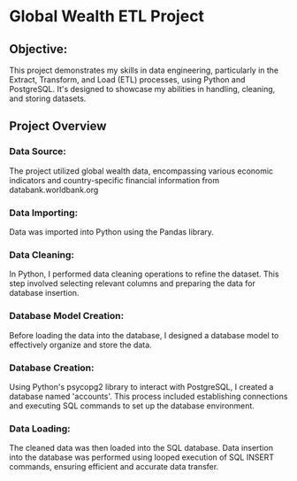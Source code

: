 # Global Wealth ETL Project
## Objective:
This project demonstrates my skills in data engineering, particularly in the Extract, Transform, and Load (ETL) processes, using Python and PostgreSQL. It's designed to showcase my abilities in handling, cleaning, and storing datasets.
## Project Overview
### Data Source:
The project utilized global wealth data, encompassing various economic indicators and country-specific financial information from databank.worldbank.org
### Data Importing:
Data was imported into Python using the Pandas library.
### Data Cleaning:
In Python, I performed data cleaning operations to refine the dataset. This step involved selecting relevant columns and preparing the data for database insertion.
### Database Model Creation: 
Before loading the data into the database, I designed a database model to effectively organize and store the data.
### Database Creation: 
Using Python's psycopg2 library to interact with PostgreSQL, I created a database named 'accounts'. This process included establishing connections and executing SQL commands to set up the database environment.
### Data Loading: 
The cleaned data was then loaded into the SQL database. Data insertion into the database was performed using looped execution of SQL INSERT commands, ensuring efficient and accurate data transfer.
